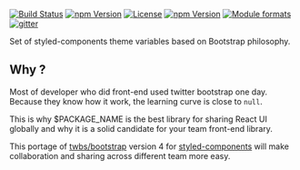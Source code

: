 [![Build Status](https://travis-ci.org/bootstrap-styled/v4.svg?branch=master)](https://travis-ci.org/bootstrap-styled/v4) 
[![npm Version](https://img.shields.io/npm/v/@bootstrap-styled/v4.svg?style=flat)](https://www.npmjs.com/package/@bootstrap-styled/v4) 
[![License](https://img.shields.io/npm/l/@bootstrap-styled/v4.svg?style=flat)](https://www.npmjs.com/package/@bootstrap-styled/v4) 
[![npm Version](https://img.shields.io/node/v/@bootstrap-styled/v4.svg?style=flat)](https://www.npmjs.com/package/@bootstrap-styled/v4) 
[![Module formats](https://img.shields.io/badge/module%20formats-umd%2C%20cjs%2C%20esm-green.svg?style=flat)](https://www.npmjs.com/package/@bootstrap-styled/v4)
[![gitter](https://badges.gitter.im/bootstrap-styled/bootstrap-styled.svg)](https://gitter.im/bootstrap-styled)

Set of styled-components theme variables based on Bootstrap philosophy.
 
## Why ?

Most of developer who did front-end used twitter bootstrap one day. Because they know how it work, the learning curve is close to `null`.

This is why $PACKAGE_NAME is the best library for sharing React UI globally and why it is a solid candidate for your team front-end library.

This portage of [twbs/bootstrap](https://github.com/twbs/bootstrap) version 4 for [styled-components](https://www.styled-components.com/) will make collaboration and sharing across different team more easy.

 
   

 
